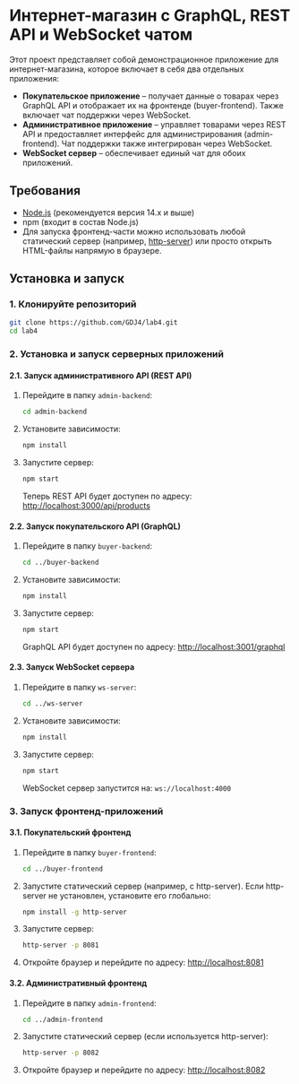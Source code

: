 # Интернет-магазин с GraphQL, REST API и WebSocket чатом

Этот проект представляет собой демонстрационное приложение для интернет-магазина, которое включает в себя два отдельных приложения:

- **Покупательское приложение** – получает данные о товарах через GraphQL API и отображает их на фронтенде (buyer-frontend). Также включает чат поддержки через WebSocket.
- **Административное приложение** – управляет товарами через REST API и предоставляет интерфейс для администрирования (admin-frontend). Чат поддержки также интегрирован через WebSocket.
- **WebSocket сервер** – обеспечивает единый чат для обоих приложений.

## Требования

- [Node.js](https://nodejs.org/) (рекомендуется версия 14.x и выше)
- npm (входит в состав Node.js)
- Для запуска фронтенд-части можно использовать любой статический сервер (например, [http-server](https://www.npmjs.com/package/http-server)) или просто открыть HTML-файлы напрямую в браузере.

## Установка и запуск

### 1. Клонируйте репозиторий

```bash
git clone https://github.com/GDJ4/lab4.git
cd lab4
```

### 2. Установка и запуск серверных приложений

#### 2.1. Запуск административного API (REST API)

1. Перейдите в папку `admin-backend`:
   ```bash
   cd admin-backend
   ```
2. Установите зависимости:
   ```bash
   npm install
   ```
3. Запустите сервер:
   ```bash
   npm start
   ```
   Теперь REST API будет доступен по адресу: [http://localhost:3000/api/products](http://localhost:3000/api/products)

#### 2.2. Запуск покупательского API (GraphQL)

1. Перейдите в папку `buyer-backend`:
   ```bash
   cd ../buyer-backend
   ```
2. Установите зависимости:
   ```bash
   npm install
   ```
3. Запустите сервер:
   ```bash
   npm start
   ```
   GraphQL API будет доступен по адресу: [http://localhost:3001/graphql](http://localhost:3001/graphql)

#### 2.3. Запуск WebSocket сервера

1. Перейдите в папку `ws-server`:
   ```bash
   cd ../ws-server
   ```
2. Установите зависимости:
   ```bash
   npm install
   ```
3. Запустите сервер:
   ```bash
   npm start
   ```
   WebSocket сервер запустится на: `ws://localhost:4000`

### 3. Запуск фронтенд-приложений

#### 3.1. Покупательский фронтенд

1. Перейдите в папку `buyer-frontend`:
   ```bash
   cd ../buyer-frontend
   ```
2. Запустите статический сервер (например, с http-server). Если http-server не установлен, установите его глобально:
   ```bash
   npm install -g http-server
   ```
3. Запустите сервер:
   ```bash
   http-server -p 8081
   ```
4. Откройте браузер и перейдите по адресу: [http://localhost:8081](http://localhost:8081)

#### 3.2. Административный фронтенд

1. Перейдите в папку `admin-frontend`:
   ```bash
   cd ../admin-frontend
   ```
2. Запустите статический сервер (если используется http-server):
   ```bash
   http-server -p 8082
   ```
3. Откройте браузер и перейдите по адресу: [http://localhost:8082](http://localhost:8082)

